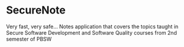 # SecureNote
Very fast, very safe... Notes application that covers the topics taught in Secure Software Development and Software Quality courses from 2nd semester of PBSW 
